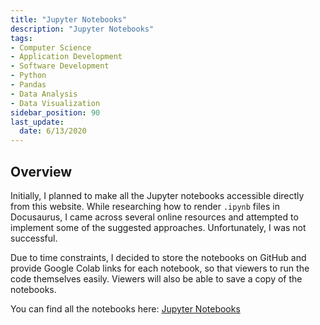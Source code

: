 ```yaml
---
title: "Jupyter Notebooks"
description: "Jupyter Notebooks"
tags:
- Computer Science
- Application Development
- Software Development
- Python
- Pandas
- Data Analysis
- Data Visualization
sidebar_position: 90
last_update:
  date: 6/13/2020
---
```



## Overview 

Initially, I planned to make all the Jupyter notebooks accessible directly from this website. While researching how to render `.ipynb` files in Docusaurus, I came across several online resources and attempted to implement some of the suggested approaches. Unfortunately, I was not successful.  

Due to time constraints, I decided to store the notebooks on GitHub and provide Google Colab links for each notebook, so that viewers to run the code themselves easily. Viewers will also be able to save a copy of the notebooks.

You can find all the notebooks here: [Jupyter Notebooks](https://github.com/joseeden/joeden/tree/master/docs/021-Software-Engineering/021-Jupyter-Notebooks)  
